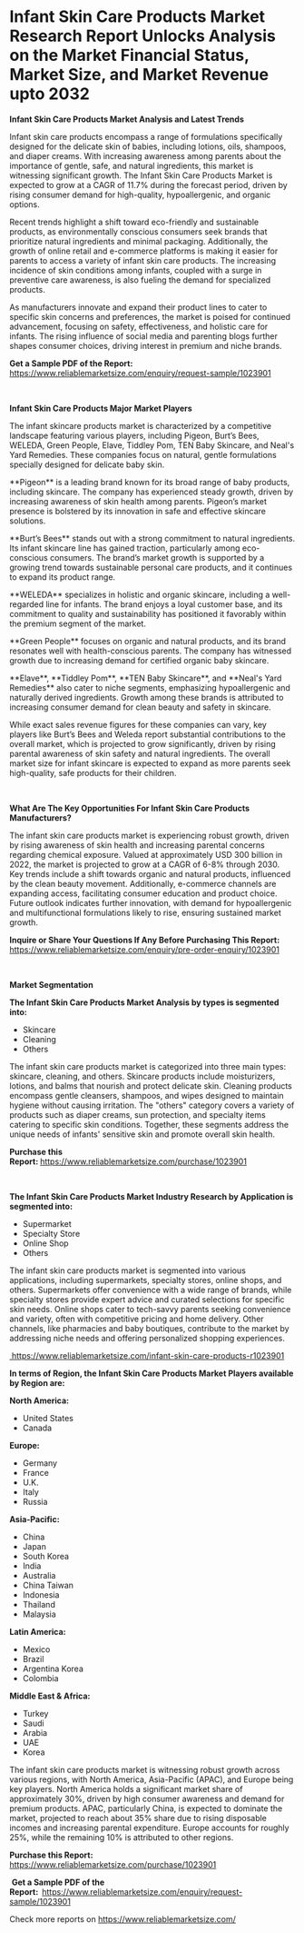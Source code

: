 <p><h1>Infant Skin Care Products Market Research Report Unlocks Analysis on the Market Financial Status, Market Size, and Market Revenue upto 2032</h1></p><p><strong>Infant Skin Care Products Market Analysis and Latest Trends</strong></p>
<p><p>Infant skin care products encompass a range of formulations specifically designed for the delicate skin of babies, including lotions, oils, shampoos, and diaper creams. With increasing awareness among parents about the importance of gentle, safe, and natural ingredients, this market is witnessing significant growth. The Infant Skin Care Products Market is expected to grow at a CAGR of 11.7% during the forecast period, driven by rising consumer demand for high-quality, hypoallergenic, and organic options.</p><p>Recent trends highlight a shift toward eco-friendly and sustainable products, as environmentally conscious consumers seek brands that prioritize natural ingredients and minimal packaging. Additionally, the growth of online retail and e-commerce platforms is making it easier for parents to access a variety of infant skin care products. The increasing incidence of skin conditions among infants, coupled with a surge in preventive care awareness, is also fueling the demand for specialized products.</p><p>As manufacturers innovate and expand their product lines to cater to specific skin concerns and preferences, the market is poised for continued advancement, focusing on safety, effectiveness, and holistic care for infants. The rising influence of social media and parenting blogs further shapes consumer choices, driving interest in premium and niche brands.</p></p>
<p><strong>Get a Sample PDF of the Report:&nbsp;</strong> <a href="https://www.reliablemarketsize.com/enquiry/request-sample/1023901?utm_campaign=2041&utm_medium=2&utm_source=Github&utm_content=ia&utm_term=05032025&utm_id=infant-skin-care-products">https://www.reliablemarketsize.com/enquiry/request-sample/1023901</a></p>
<p>&nbsp;</p>
<p><strong>Infant Skin Care Products Major Market Players</strong></p>
<p><p>The infant skincare products market is characterized by a competitive landscape featuring various players, including Pigeon, Burt’s Bees, WELEDA, Green People, Elave, Tiddley Pom, TEN Baby Skincare, and Neal's Yard Remedies. These companies focus on natural, gentle formulations specially designed for delicate baby skin.</p><p>**Pigeon** is a leading brand known for its broad range of baby products, including skincare. The company has experienced steady growth, driven by increasing awareness of skin health among parents. Pigeon’s market presence is bolstered by its innovation in safe and effective skincare solutions.</p><p>**Burt’s Bees** stands out with a strong commitment to natural ingredients. Its infant skincare line has gained traction, particularly among eco-conscious consumers. The brand’s market growth is supported by a growing trend towards sustainable personal care products, and it continues to expand its product range.</p><p>**WELEDA** specializes in holistic and organic skincare, including a well-regarded line for infants. The brand enjoys a loyal customer base, and its commitment to quality and sustainability has positioned it favorably within the premium segment of the market. </p><p>**Green People** focuses on organic and natural products, and its brand resonates well with health-conscious parents. The company has witnessed growth due to increasing demand for certified organic baby skincare.</p><p>**Elave**, **Tiddley Pom**, **TEN Baby Skincare**, and **Neal's Yard Remedies** also cater to niche segments, emphasizing hypoallergenic and naturally derived ingredients. Growth among these brands is attributed to increasing consumer demand for clean beauty and safety in skincare.</p><p>While exact sales revenue figures for these companies can vary, key players like Burt’s Bees and Weleda report substantial contributions to the overall market, which is projected to grow significantly, driven by rising parental awareness of skin safety and natural ingredients. The overall market size for infant skincare is expected to expand as more parents seek high-quality, safe products for their children.</p></p>
<p>&nbsp;</p>
<p><strong>What Are The Key Opportunities For Infant Skin Care Products Manufacturers?</strong></p>
<p><p>The infant skin care products market is experiencing robust growth, driven by rising awareness of skin health and increasing parental concerns regarding chemical exposure. Valued at approximately USD 300 billion in 2022, the market is projected to grow at a CAGR of 6-8% through 2030. Key trends include a shift towards organic and natural products, influenced by the clean beauty movement. Additionally, e-commerce channels are expanding access, facilitating consumer education and product choice. Future outlook indicates further innovation, with demand for hypoallergenic and multifunctional formulations likely to rise, ensuring sustained market growth.</p></p>
<p><strong>Inquire or Share Your Questions If Any Before Purchasing This Report:</strong> <a href="https://www.reliablemarketsize.com/enquiry/pre-order-enquiry/1023901?utm_campaign=2041&utm_medium=2&utm_source=Github&utm_content=ia&utm_term=05032025&utm_id=infant-skin-care-products">https://www.reliablemarketsize.com/enquiry/pre-order-enquiry/1023901</a></p>
<p>&nbsp;</p>
<p><strong>Market Segmentation</strong></p>
<p><strong>The Infant Skin Care Products Market Analysis by types is segmented into:</strong></p>
<p><ul><li>Skincare</li><li>Cleaning</li><li>Others</li></ul></p>
<p><p>The infant skin care products market is categorized into three main types: skincare, cleaning, and others. Skincare products include moisturizers, lotions, and balms that nourish and protect delicate skin. Cleaning products encompass gentle cleansers, shampoos, and wipes designed to maintain hygiene without causing irritation. The "others" category covers a variety of products such as diaper creams, sun protection, and specialty items catering to specific skin conditions. Together, these segments address the unique needs of infants' sensitive skin and promote overall skin health.</p></p>
<p><strong>Purchase this Report:&nbsp;</strong><a href="https://www.reliablemarketsize.com/purchase/1023901?utm_campaign=2041&utm_medium=2&utm_source=Github&utm_content=ia&utm_term=05032025&utm_id=infant-skin-care-products">https://www.reliablemarketsize.com/purchase/1023901</a></p>
<p>&nbsp;</p>
<p><strong>The Infant Skin Care Products Market Industry Research by Application is segmented into:</strong></p>
<p><ul><li>Supermarket</li><li>Specialty Store</li><li>Online Shop</li><li>Others</li></ul></p>
<p><p>The infant skin care products market is segmented into various applications, including supermarkets, specialty stores, online shops, and others. Supermarkets offer convenience with a wide range of brands, while specialty stores provide expert advice and curated selections for specific skin needs. Online shops cater to tech-savvy parents seeking convenience and variety, often with competitive pricing and home delivery. Other channels, like pharmacies and baby boutiques, contribute to the market by addressing niche needs and offering personalized shopping experiences.</p></p>
<p><a href="https://www.reliablemarketsize.com/infant-skin-care-products-r1023901?utm_campaign=2041&utm_medium=2&utm_source=Github&utm_content=ia&utm_term=05032025&utm_id=infant-skin-care-products">&nbsp;https://www.reliablemarketsize.com/infant-skin-care-products-r1023901</a></p>
<p><strong>In terms of Region, the Infant Skin Care Products Market Players available by Region are:</strong></p>
<p>
    <p> <strong> North America: </strong>
        <ul>
            <li>United States</li>
            <li>Canada</li>
        </ul>
        </p> 
    <p> <strong> Europe: </strong>
        <ul>
            <li>Germany</li>
            <li>France</li>
            <li>U.K.</li>
            <li>Italy</li>
            <li>Russia</li>
        </ul>
        </p> 
    <p> <strong> Asia-Pacific: </strong>
        <ul>
            <li>China</li>
            <li>Japan</li>
            <li>South Korea</li>
            <li>India</li>
            <li>Australia</li>
            <li>China Taiwan</li>
            <li>Indonesia</li>
            <li>Thailand</li>
            <li>Malaysia</li>
        </ul>
        </p> 
    <p> <strong> Latin America: </strong>
        <ul>
            <li>Mexico</li>
            <li>Brazil</li>
            <li>Argentina Korea</li>
            <li>Colombia</li>
        </ul>
        </p> 
    <p> <strong> Middle East & Africa: </strong>
        <ul>
            <li>Turkey</li>
            <li>Saudi</li>
            <li>Arabia</li>
            <li>UAE</li>
            <li>Korea</li>
        </ul>
    </p>
    </p>
<p><p>The infant skin care products market is witnessing robust growth across various regions, with North America, Asia-Pacific (APAC), and Europe being key players. North America holds a significant market share of approximately 30%, driven by high consumer awareness and demand for premium products. APAC, particularly China, is expected to dominate the market, projected to reach about 35% share due to rising disposable incomes and increasing parental expenditure. Europe accounts for roughly 25%, while the remaining 10% is attributed to other regions.</p></p>
<p><strong>Purchase this Report: </strong><a href="https://www.reliablemarketsize.com/purchase/1023901?utm_campaign=2041&utm_medium=2&utm_source=Github&utm_content=ia&utm_term=05032025&utm_id=infant-skin-care-products">https://www.reliablemarketsize.com/purchase/1023901</a></p>
<p>&nbsp;<strong>Get a Sample PDF of the Report:&nbsp;&nbsp;</strong><a href="https://www.reliablemarketsize.com/enquiry/request-sample/1023901?utm_campaign=2041&utm_medium=2&utm_source=Github&utm_content=ia&utm_term=05032025&utm_id=infant-skin-care-products">https://www.reliablemarketsize.com/enquiry/request-sample/1023901</a></p>
<p><strong></strong></p>
<p>Check more reports on <a href="https://www.reliablemarketsize.com/?utm_campaign=2041&utm_medium=2&utm_source=Github&utm_content=ia&utm_term=05032025&utm_id=infant-skin-care-products">https://www.reliablemarketsize.com/</a></p>